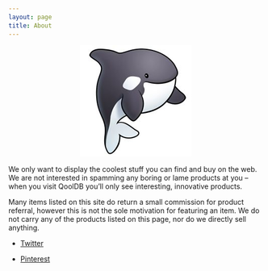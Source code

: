 ```yaml
---
layout: page
title: About
---
```


<p align="center">
    <img src="assets/images/orca.jpg" alt="qooldb">
</p>
We only want to display the coolest stuff you can find and buy on the web. We are not interested in spamming any boring or lame products at you – when you visit QoolDB you’ll only see interesting, innovative products.

Many items listed on this site do return a small commission for product referral, however this is not the sole motivation for featuring an item. We do not carry any of the products listed on this page, nor do we directly sell anything.

*   [Twitter](https://twitter.com/greenlute)

*   [Pinterest](https://pinterest.com/qooldb/)